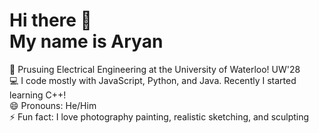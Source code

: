 # Hi there 👋 <br> My name is Aryan


🏫 Prusuing Electrical Engineering at the University of Waterloo! UW'28<br>
💻 I code mostly with JavaScript, Python, and Java. Recently I started learning C++!<br>
😄 Pronouns: He/Him<br>
⚡ Fun fact: I love photography painting, realistic sketching, and sculpting<br>

<!--
**Akashem06/Akashem06** is a ✨ _special_ ✨ repository because its `README.md` (this file) appears on your GitHub profile.

Here are some ideas to get you started:

- 🔭 I’m currently working on ...
- 🌱 I’m currently learning ...
- 👯 I’m looking to collaborate on ...
- 🤔 I’m looking for help with ...
- 💬 Ask me about ...
- 📫 How to reach me: ...
- 😄 Pronouns: ...
- ⚡ Fun fact: ...
-->
